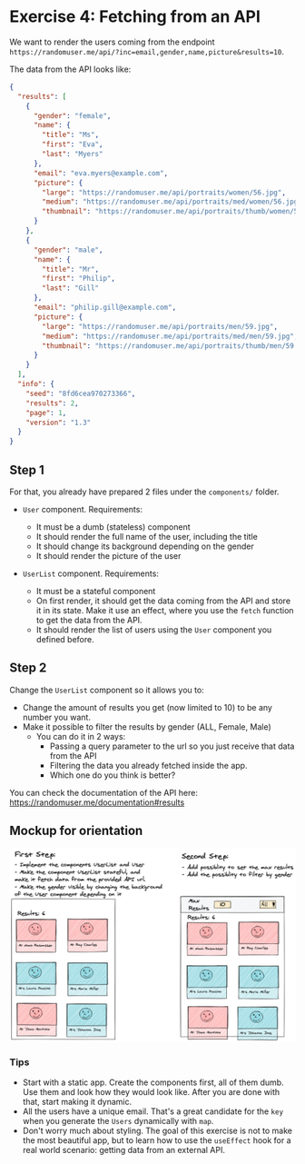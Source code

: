 # Exercise 4: Fetching from an API

We want to render the users coming from the endpoint `https://randomuser.me/api/?inc=email,gender,name,picture&results=10`.

The data from the API looks like:

```json
{
  "results": [
    {
      "gender": "female",
      "name": {
        "title": "Ms",
        "first": "Eva",
        "last": "Myers"
      },
      "email": "eva.myers@example.com",
      "picture": {
        "large": "https://randomuser.me/api/portraits/women/56.jpg",
        "medium": "https://randomuser.me/api/portraits/med/women/56.jpg",
        "thumbnail": "https://randomuser.me/api/portraits/thumb/women/56.jpg"
      }
    },
    {
      "gender": "male",
      "name": {
        "title": "Mr",
        "first": "Philip",
        "last": "Gill"
      },
      "email": "philip.gill@example.com",
      "picture": {
        "large": "https://randomuser.me/api/portraits/men/59.jpg",
        "medium": "https://randomuser.me/api/portraits/med/men/59.jpg",
        "thumbnail": "https://randomuser.me/api/portraits/thumb/men/59.jpg"
      }
    }
  ],
  "info": {
    "seed": "8fd6cea970273366",
    "results": 2,
    "page": 1,
    "version": "1.3"
  }
}
```

## Step 1

For that, you already have prepared 2 files under the `components/` folder.

- `User` component. Requirements:

  - It must be a dumb (stateless) component
  - It should render the full name of the user, including the title
  - It should change its background depending on the gender
  - It should render the picture of the user

- `UserList` component. Requirements:
  - It must be a stateful component
  - On first render, it should get the data coming from the API and store it
    in its state. Make it use an effect, where you use the `fetch` function to get the data from the API.
  - It should render the list of users using the `User` component you defined before.

## Step 2

Change the `UserList` component so it allows you to:

- Change the amount of results you get (now limited to 10) to be any number you want.
- Make it possible to filter the results by gender (ALL, Female, Male)
  - You can do it in 2 ways:
    - Passing a query parameter to the url so you just receive that data from the API
    - Filtering the data you already fetched inside the app.
    - Which one do you think is better?

You can check the documentation of the API here:
https://randomuser.me/documentation#results

## Mockup for orientation

![Instructions](instructions.png)

### Tips

- Start with a static app. Create the components first, all of them dumb. Use them and look how they would look like. After you are done with that, start making it dynamic.
- All the users have a unique email. That's a great candidate for the `key` when you generate the `Users` dynamically with `map`.
- Don't worry much about styling. The goal of this exercise is not to make the most beautiful app, but to learn how to use the `useEffect` hook for a real world scenario: getting data from an external API.
